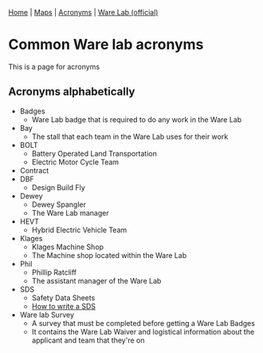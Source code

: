 [Home](https://nmstamps.github.io/WareLab/) | [Maps](map.md) | [Acronyms](acronyms.md) | [Ware Lab (official)](https://eng.vt.edu/warelab.html)

# Common Ware lab acronyms

This is a page for acronyms

## Acronyms alphabetically

- Badges
    - Ware Lab badge that is required to do any work in the Ware Lab
- Bay
    - The stall that each team in the Ware Lab uses for their work
- BOLT
    - Battery Operated Land Transportation
    - Electric Motor Cycle Team
- Contract
- DBF
    - Design Build Fly
- Dewey
    - Dewey Spangler
    - The Ware Lab manager
- HEVT
    - Hybrid Electric Vehicle Team
- Klages
    - Klages Machine Shop
    - The Machine shop located within the Ware Lab
- Phil
    - Phillip Ratcliff
    - The assistant manager of the Ware Lab
- SDS
    - Safety Data Sheets
    - [How to write a SDS](http://www.ehso.com/msdscreate.php)
- Ware lab Survey
    - A survey that must be completed before getting a Ware Lab Badges
    - It contains the Ware Lab Waiver and logistical information about the applicant and team that they're on
